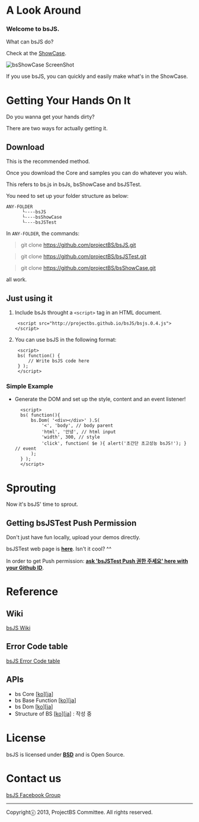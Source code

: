 ﻿# A Look Around

### Welcome to bsJS.

What can bsJS do?

Check at the <a href='http://projectbs.github.io/bsShowCase/' target='_blank'>ShowCase</a>.

![bsShowCase ScreenShot](http://i.imgur.com/07Yf9kx.png)


If you use bsJS, you can quickly and easily make what's in the ShowCase.

# Getting Your Hands On It

Do you wanna get your hands dirty?

There are two ways for actually getting it.

## Download

This is the recommended method. 

Once you download the Core and samples you can do whatever you wish.

This refers to bs.js in bsJs, bsShowCase and bsJSTest.

You need to set up your folder structure as below:

    ANY-FOLDER
          └----bsJS           
          └----bsShowCase
          └----bsJSTest

In `ANY-FOLDER`, the commands:

>git clone https://github.com/projectBS/bsJS.git

>git clone https://github.com/projectBS/bsJSTest.git

>git clone https://github.com/projectBS/bsShowCase.git

all work.

## Just using it

1. Include bsJs throught a `<script>` tag in an HTML document.

        <script src="http://projectbs.github.io/bsJS/bsjs.0.4.js"></script>

2. You can use bsJS in the following format:

        <script>
        bs( function() {
            // Write bsJS code here
        } );
        </script>

### Simple Example

- Generate the DOM and set up the style, content and an event listener!

        <script>
        bs( function(){
            bs.Dom( '<div></div>' ).S( 
                '<', 'body', // body parent
                'html', '안녕', // html input
                'width', 300, // style
                'click', function( $e ){ alert('초간단 초고성능 bsJS!'); } // event
            );
        } );
        </script>


# Sprouting

Now it's bsJS' time to sprout.

## Getting bsJSTest Push Permission

Don't just have fun locally, upload your demos directly.

bsJSTest web page is <a href='http://projectbs.github.io/bsJSTest/0.3/' target='_blank'><b>here</b></a>. Isn't it cool? ^^

In order to get Push permission: <a href='https://www.facebook.com/photo.php?fbid=828142343867893' target='_blank'><b>ask 'bsJSTest Push 권한 주세요' here with your Github ID</b></a>.

# Reference

## Wiki

<a href='https://github.com/projectBS/bsJS/wiki' target='_blank'>bsJS Wiki</a>

## Error Code table
<a href='https://docs.google.com/spreadsheet/ccc?key=0AhWfMzniSmaedDZPdUdRdEx2a3RhTjg0U0hEZXE2eEE&usp=drive_web#gid=0' target='_blank'>bsJS Error Code table</a>

## APIs

- bs Core [<a href='https://github.com/projectBS/bsJS/wiki/doc1-core' target='_blank'>ko</a>][<a href='https://github.com/projectBS/bsJS/wiki/doc1-core-ja' target='_blank'>ja</a>]
- bs Base Function [<a href='https://github.com/projectBS/bsJS/wiki/doc2-base-function' target='_blank'>ko</a>][<a href='https://github.com/projectBS/bsJS/wiki/doc2-base-function-ja' target='_blank'>ja</a>]
- bs Dom [<a href='https://github.com/projectBS/bsJS/wiki/doc3-Dom' target='_blank'>ko</a>][<a href='https://github.com/projectBS/bsJS/wiki/doc3-Dom-ja' target='_blank'>ja</a>]
- Structure of BS [<a href='https://github.com/projectBS/bsJS/wiki/Structure-of-BS' target='_blank'>ko</a>][<a href='https://github.com/projectBS/bsJS/wiki/Structure-of-BS-ja' target='_blank'>ja</a>] : 작성 중

<a href='' target='_blank'></a>

 
# License

bsJS is licensed under <a href='http://opensource.org/licenses/BSD-3-Clause' target='_blank'><b>BSD</b></a> and is Open Source.

# Contact us

<a href='https://www.facebook.com/groups/bs5js/' target='_blank'>bsJS Facebook Group</a>



----------
Copyrightⓒ 2013, ProjectBS Committee. All rights reserved.
